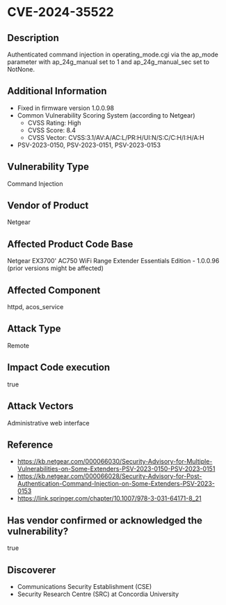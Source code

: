 # CVE-2024-35522

## Description

Authenticated command injection in operating_mode.cgi via the ap_mode
parameter with ap_24g_manual set to 1 and ap_24g_manual_sec set to
NotNone.

## Additional Information

- Fixed in firmware version 1.0.0.98
- Common Vulnerability Scoring System (according to Netgear)
    - CVSS Rating: High
    - CVSS Score: 8.4
    - CVSS Vector: CVSS:3.1/AV:A/AC:L/PR:H/UI:N/S:C/C:H/I:H/A:H
- PSV-2023-0150, PSV-2023-0151, PSV-2023-0153

## Vulnerability Type

Command Injection

## Vendor of Product

Netgear

## Affected Product Code Base

Netgear EX3700' AC750 WiFi Range Extender Essentials Edition - 1.0.0.96 (prior versions might be affected)

## Affected Component

httpd, acos_service

## Attack Type

Remote

## Impact Code execution

true

## Attack Vectors

Administrative web interface

## Reference

- https://kb.netgear.com/000066030/Security-Advisory-for-Multiple-Vulnerabilities-on-Some-Extenders-PSV-2023-0150-PSV-2023-0151
- https://kb.netgear.com/000066028/Security-Advisory-for-Post-Authentication-Command-Injection-on-Some-Extenders-PSV-2023-0153
- https://link.springer.com/chapter/10.1007/978-3-031-64171-8_21

## Has vendor confirmed or acknowledged the vulnerability?

true

## Discoverer

- Communications Security Establishment (CSE)
- Security Research Centre (SRC) at Concordia University
